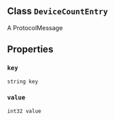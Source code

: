 

## Class  `DeviceCountEntry` 
A ProtocolMessage

## Properties


###  `key` 
 `string key` 

###  `value` 
 `int32 value` 

